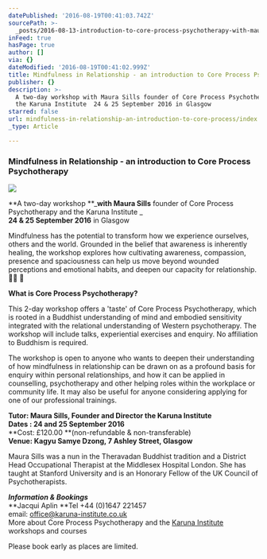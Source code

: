 ```yaml
---
datePublished: '2016-08-19T00:41:03.742Z'
sourcePath: >-
  _posts/2016-08-13-introduction-to-core-process-psychotherapy-with-maura-sills.md
inFeed: true
hasPage: true
author: []
via: {}
dateModified: '2016-08-19T00:41:02.999Z'
title: Mindfulness in Relationship - an introduction to Core Process Psychotherapy
publisher: {}
description: >-
  A two-day workshop with Maura Sills founder of Core Process Psychotherapy and
  the Karuna Institute  24 & 25 September 2016 in Glasgow
starred: false
url: mindfulness-in-relationship-an-introduction-to-core-process/index.html
_type: Article

---
```

### Mindfulness in Relationship - an introduction to Core Process Psychotherapy
![](https://the-grid-user-content.s3-us-west-2.amazonaws.com/951adb1b-4ea6-4132-8ed5-ec9f6d16b05d.jpg)

**A two-day workshop **_**with Maura Sills** founder of Core Process Psychotherapy and the Karuna Institute _  
**24 & 25 September 2016** in Glasgow

Mindfulness has the potential to transform how we experience ourselves, others and the world. Grounded in the belief that awareness is inherently healing, the workshop explores how cultivating awareness, compassion, presence and spaciousness can help us move beyond wounded perceptions and emotional habits, and deepen our capacity for relationship.  

**What is Core Process Psychotherapy?**

This 2-day workshop offers a 'taste' of Core Process Psychotherapy, which is rooted in a Buddhist understanding of mind and embodied sensitivity integrated with the relational understanding of Western psychotherapy. The workshop will include talks, experiential exercises and enquiry. No affiliation to Buddhism is required.

The workshop is open to anyone who wants to deepen their understanding of how mindfulness in relationship can be drawn on as a profound basis for enquiry within personal relationships, and how it can be applied in counselling, psychotherapy and other helping roles within the workplace or community life. It may also be useful for anyone considering applying for one of our professional trainings.

**Tutor: Maura Sills, Founder and Director the Karuna Institute**  
**Dates : 24 and 25 September 2016**  
**Cost: £120.00 **(non-refundable & non-transferable)   
**Venue: Kagyu Samye Dzong, 7 Ashley Street, Glasgow**

Maura Sills was a nun in the Theravadan Buddhist tradition and a District Head Occupational Therapist at the Middlesex Hospital London. She has taught at Stanford University and is an Honorary Fellow of the UK Council of Psychotherapists.

_**Information & Bookings**_  
**Jacqui Aplin **Tel +44 (0)1647 221457   
email: [office@karuna-institute.co.uk][0]  
More about Core Process Psychotherapy and the [Karuna Institute][1] workshops and courses

Please book early as places are limited.

[0]: mailto:office@karuna-institute.co.uk
[1]: http://www.karuna-institute.co.uk/ "Karuna Institute"